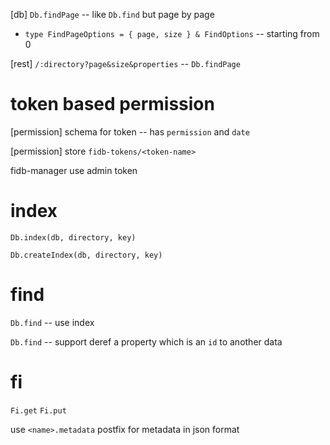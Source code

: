[db] `Db.findPage` -- like `Db.find` but page by page

- `type FindPageOptions = { page, size } & FindOptions` -- starting from 0

[rest] `/:directory?page&size&properties` -- `Db.findPage`

# token based permission

[permission] schema for token -- has `permission` and `date`

[permission] store `fidb-tokens/<token-name>`

fidb-manager use admin token

# index

`Db.index(db, directory, key)`

`Db.createIndex(db, directory, key)`

# find

`Db.find` -- use index

`Db.find` -- support deref a property which is an `id` to another data

# fi

`Fi.get`
`Fi.put`

use `<name>.metadata` postfix for metadata in json format
